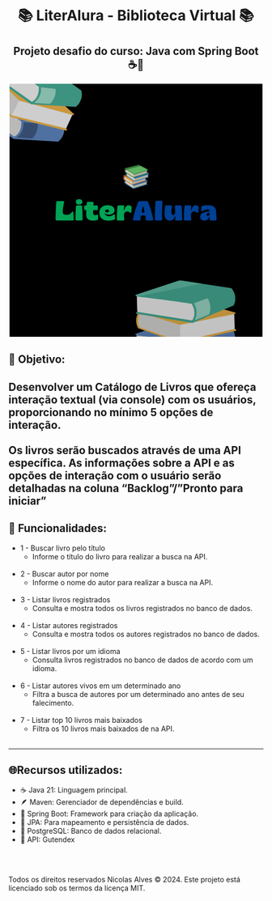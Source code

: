 <div align="center">

# 📚 LiterAlura - Biblioteca Virtual 📚
## Projeto desafio do curso: Java com Spring Boot ☕🍃

![Logo LiterAlura](/images/LiterAlura.png)

</div>

## 🎯 Objetivo: 

Desenvolver um Catálogo de Livros que ofereça interação textual (via console) com os usuários, proporcionando no mínimo 5 opções de interação. <br></br>Os livros serão buscados através de uma API específica. As informações sobre a API e as opções de interação com o usuário serão detalhadas na coluna “Backlog”/”Pronto para iniciar”
<br>
---
## 📜 Funcionalidades:
 
 - 1 - Buscar livro pelo título
    - Informe o título do livro para realizar a busca na API.
   <br></br>
 - 2 - Buscar autor por nome
   - Informe o nome do autor para realizar a busca na API.
   <br></br>
 - 3 - Listar livros registrados
   - Consulta e mostra todos os livros registrados no banco de dados. 
   <br></br>
 - 4 - Listar autores registrados
   - Consulta e mostra todos os autores registrados no banco de dados.
   <br></br>
 - 5 - Listar livros por um idioma
   - Consulta livros registrados no banco de dados de acordo com um idioma. 
   <br></br>
 - 6 - Listar autores vivos em um determinado ano
   - Filtra a busca de autores por um determinado ano antes de seu falecimento. 
   <br></br>
 - 7 - Listar top 10 livros mais baixados
   - Filtra os 10 livros mais baixados de na API.
   <br></br>
---

## 🌐Recursos utilizados:

- ☕️ Java 21: Linguagem principal.
- 🪶 Maven: Gerenciador de dependências e build.
- 🍃 Spring Boot: Framework para criação da aplicação.
- 🔗 JPA: Para mapeamento e persistência de dados.
- 🐘 PostgreSQL: Banco de dados relacional.
- 📖 API: Gutendex

<br><br>

Todos os direitos reservados Nicolas Alves © 2024. Este projeto está licenciado sob os termos da licença MIT.
